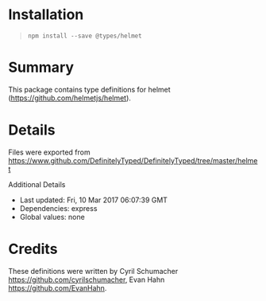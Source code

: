 # Installation
> `npm install --save @types/helmet`

# Summary
This package contains type definitions for helmet (https://github.com/helmetjs/helmet).

# Details
Files were exported from https://www.github.com/DefinitelyTyped/DefinitelyTyped/tree/master/helmet

Additional Details
 * Last updated: Fri, 10 Mar 2017 06:07:39 GMT
 * Dependencies: express
 * Global values: none

# Credits
These definitions were written by Cyril Schumacher <https://github.com/cyrilschumacher>, Evan Hahn <https://github.com/EvanHahn>.
